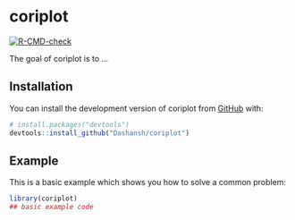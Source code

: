 
<!-- README.md is generated from README.Rmd. Please edit that file -->

# coriplot

<!-- badges: start -->

[![R-CMD-check](https://github.com/Dashansh/coriplot/actions/workflows/check-standard.yaml/badge.svg)](https://github.com/Dashansh/coriplot/actions/workflows/check-standard.yaml)
<!-- badges: end -->

The goal of coriplot is to …

## Installation

You can install the development version of coriplot from
[GitHub](https://github.com/) with:

``` r
# install.packages("devtools")
devtools::install_github("Dashansh/coriplot")
```

## Example

This is a basic example which shows you how to solve a common problem:

``` r
library(coriplot)
## basic example code
```
